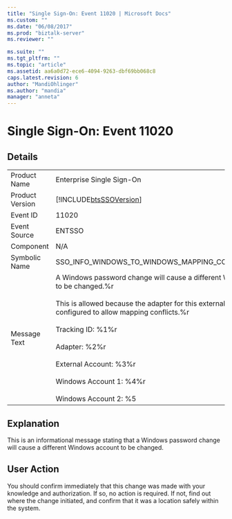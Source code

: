```yaml
---
title: "Single Sign-On: Event 11020 | Microsoft Docs"
ms.custom: ""
ms.date: "06/08/2017"
ms.prod: "biztalk-server"
ms.reviewer: ""

ms.suite: ""
ms.tgt_pltfrm: ""
ms.topic: "article"
ms.assetid: aa6a0d72-ece6-4094-9263-dbf69bb068c8
caps.latest.revision: 6
author: "MandiOhlinger"
ms.author: "mandia"
manager: "anneta"
---
```

# Single Sign-On: Event 11020
## Details  
  
|                 |                                                                                                                                                                                                                                                                                                                                                                         |
|-----------------|-------------------------------------------------------------------------------------------------------------------------------------------------------------------------------------------------------------------------------------------------------------------------------------------------------------------------------------------------------------------------|
|  Product Name   |                                                                                                                                                                        Enterprise Single Sign-On                                                                                                                                                                        |
| Product Version |                                                                                                                                                       [!INCLUDE[btsSSOVersion](../includes/btsssoversion-md.md)]                                                                                                                                                        |
|    Event ID     |                                                                                                                                                                                  11020                                                                                                                                                                                  |
|  Event Source   |                                                                                                                                                                                 ENTSSO                                                                                                                                                                                  |
|    Component    |                                                                                                                                                                                   N/A                                                                                                                                                                                   |
|  Symbolic Name  |                                                                                                                                                          SSO_INFO_WINDOWS_TO_WINDOWS_MAPPING_CONFLICT_ALLOWED                                                                                                                                                           |
|  Message Text   | A Windows password change will cause a different Windows account to be changed.%r<br /><br /> This is allowed because the adapter for this external system is configured to allow mapping conflicts.%r<br /><br /> Tracking ID: %1%r<br /><br /> Adapter: %2%r<br /><br /> External Account: %3%r<br /><br /> Windows Account 1: %4%r<br /><br /> Windows Account 2: %5 |
  
## Explanation  
 This is an informational message stating that a Windows password change will cause a different Windows account to be changed.  
  
## User Action  
 You should confirm immediately that this change was made with your knowledge and authorization. If so, no action is required. If not, find out where the change initiated, and confirm that it was a location safely within the system.